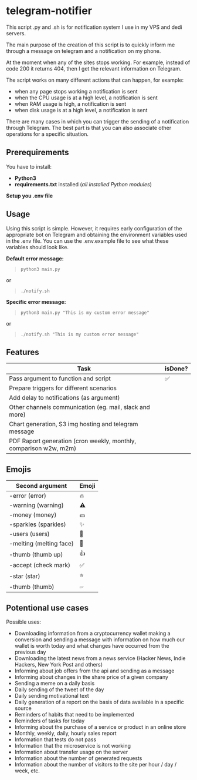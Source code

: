 # telegram-notifier
This script .py and .sh is for notification system I use in my VPS and dedi servers. 

The main purpose of the creation of this script is to quickly inform me through a message on telegram and a notification on my phone. 

At the moment when any of the sites stops working. For example, instead of code 200 it returns 404, then I get the relevant information on Telegram. 

The script works on many different actions that can happen, for example:
- when any page stops working a notification is sent
- when the CPU usage is at a high level, a notification is sent
- when RAM usage is high, a notification is sent
 - when disk usage is at a high level, a notification is sent

There are many cases in which you can trigger the sending of a notification through Telegram. The best part is that you can also associate other operations for a specific situation. 

## Prerequirements

You have to install:
* **Python3**
* **requirements.txt** installed (*all installed Python modules*)

**Setup you .env file**

## Usage
Using this script is simple. However, it requires early configuration of the appropriate bot on Telegram and obtaining the environment variables used in the .env file. You can use the .env.example file to see what these variables should look like.

**Default error message:**

> `python3 main.py`  

or   
> `./notify.sh`  

  

**Specific error message:**

> `python3 main.py "This is my custom error message"`  

or   
> `./notify.sh "This is my custom error message"`  

## Features

| Task                                     | isDone? |
|------------------------------------------|---------|
| Pass argument to function and script     |    ✅    |
| Prepare triggers for different scenarios |         |
| Add delay to notifications (as argument) |         |
| Other channels communication (eg. mail, slack and more) |         |
| Chart generation, S3 img hosting and telegram message |         |
| PDF Raport generation (cron weekly, monthly, comparison w2w, m2m) |         |


## Emojis


| Second argument                                     | Emoji |
|------------------------------------------|---------|
| -error (error)     |    🔥     |
| -warning (warning) |     ⚠️    |
| -money (money) |     💵    |
| -sparkles (sparkles) |     ✨    |
| -users (users) |     👥    |
| -melting (melting face) |    🫠    |
| -thumb (thumb up) |     👍    |
| -accept (check mark) |     ✅    |
| -star (star) |     ⭐    |
| -thumb (thumb) |     🖙    |


## Potentional use cases 
Possible uses:
- Downloading information from a cryptocurrency wallet making a conversion and sending a message with information on how much our wallet is worth today and what changes have occurred from the previous day
- Downloading the latest news from a news service (Hacker News, Indie Hackers, New York Post and others)
- Informing about job offers from the api and sending as a message
- Informing about changes in the share price of a given company 
- Sending a meme on a daily basis
- Daily sending of the tweet of the day
- Daily sending motivational text
- Daily generation of a report on the basis of data available in a specific source 
- Reminders of habits that need to be implemented
- Reminders of tasks for today
- Informing about the purchase of a service or product in an online store
- Monthly, weekly, daily, hourly sales report
- Information that tests do not pass 
- Information that the microservice is not working
- Information about transfer usage on the server
- Information about the number of generated requests
- Information about the number of visitors to the site per hour / day / week, etc.  